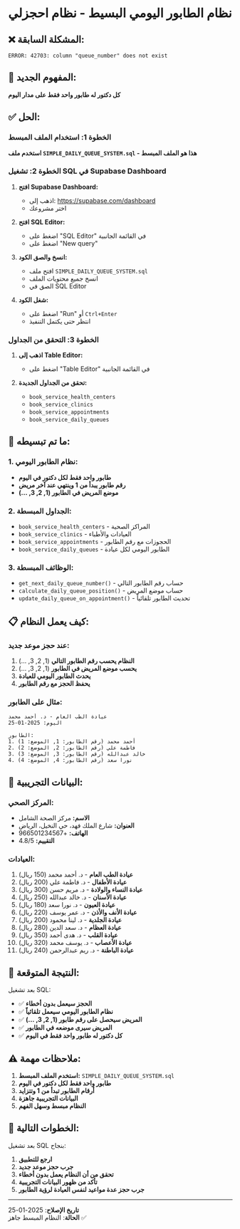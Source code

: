 # نظام الطابور اليومي البسيط - نظام احجزلي

## ❌ **المشكلة السابقة:**
```
ERROR: 42703: column "queue_number" does not exist
```

## 🎯 **المفهوم الجديد:**
**كل دكتور له طابور واحد فقط على مدار اليوم**

## ✅ **الحل:**

### **الخطوة 1: استخدام الملف المبسط**

**استخدم ملف `SIMPLE_DAILY_QUEUE_SYSTEM.sql` - هذا هو الملف المبسط**

### **الخطوة 2: تشغيل SQL في Supabase Dashboard**

1. **افتح Supabase Dashboard:**
   - اذهب إلى: https://supabase.com/dashboard
   - اختر مشروعك

2. **افتح SQL Editor:**
   - اضغط على "SQL Editor" في القائمة الجانبية
   - اضغط على "New query"

3. **انسخ والصق الكود:**
   - افتح ملف `SIMPLE_DAILY_QUEUE_SYSTEM.sql`
   - انسخ جميع محتويات الملف
   - الصق في SQL Editor

4. **شغل الكود:**
   - اضغط على "Run" أو `Ctrl+Enter`
   - انتظر حتى يكتمل التنفيذ

### **الخطوة 3: التحقق من الجداول**

1. **اذهب إلى Table Editor:**
   - اضغط على "Table Editor" في القائمة الجانبية

2. **تحقق من الجداول الجديدة:**
   - `book_service_health_centers`
   - `book_service_clinics`
   - `book_service_appointments`
   - `book_service_daily_queues`

## 🔧 **ما تم تبسيطه:**

### **1. نظام الطابور اليومي:**
- **طابور واحد فقط لكل دكتور في اليوم**
- **رقم طابور يبدأ من 1 وينتهي عند آخر مريض**
- **موضع المريض في الطابور (1, 2, 3, ...)**

### **2. الجداول المبسطة:**
- `book_service_health_centers` - المراكز الصحية
- `book_service_clinics` - العيادات والأطباء
- `book_service_appointments` - الحجوزات مع رقم الطابور
- `book_service_daily_queues` - الطابور اليومي لكل عيادة

### **3. الوظائف المبسطة:**
- `get_next_daily_queue_number()` - حساب رقم الطابور التالي
- `calculate_daily_queue_position()` - حساب موضع المريض
- `update_daily_queue_on_appointment()` - تحديث الطابور تلقائياً

## 📋 **كيف يعمل النظام:**

### **عند حجز موعد جديد:**
1. **النظام يحسب رقم الطابور التالي** (1, 2, 3, ...)
2. **يحسب موضع المريض في الطابور** (1, 2, 3, ...)
3. **يحدث الطابور اليومي للعيادة**
4. **يحفظ الحجز مع رقم الطابور**

### **مثال على الطابور:**
```
عيادة الطب العام - د. أحمد محمد
اليوم: 2025-01-25

الطابور:
1. أحمد محمد (رقم الطابور: 1, الموضع: 1)
2. فاطمة علي (رقم الطابور: 2, الموضع: 2)
3. خالد عبدالله (رقم الطابور: 3, الموضع: 3)
4. نورا سعد (رقم الطابور: 4, الموضع: 4)
```

## 🎯 **البيانات التجريبية:**

### **المركز الصحي:**
- **الاسم:** مركز الصحة الشامل
- **العنوان:** شارع الملك فهد، حي النخيل، الرياض
- **الهاتف:** +966501234567
- **التقييم:** 4.8/5

### **العيادات:**
1. **عيادة الطب العام** - د. أحمد محمد (150 ريال)
2. **عيادة الأطفال** - د. فاطمة علي (200 ريال)
3. **عيادة النساء والولادة** - د. مريم حسن (300 ريال)
4. **عيادة الأسنان** - د. خالد عبدالله (250 ريال)
5. **عيادة العيون** - د. نورا سعد (180 ريال)
6. **عيادة الأنف والأذن** - د. عمر يوسف (220 ريال)
7. **عيادة الجلدية** - د. لينا محمود (200 ريال)
8. **عيادة العظام** - د. سعد الدين (280 ريال)
9. **عيادة القلب** - د. هدى أحمد (350 ريال)
10. **عيادة الأعصاب** - د. يوسف محمد (320 ريال)
11. **عيادة الباطنة** - د. ريم عبدالرحمن (240 ريال)

## 🎯 **النتيجة المتوقعة:**

بعد تشغيل SQL:
- ✅ **الحجز سيعمل بدون أخطاء**
- ✅ **نظام الطابور اليومي سيعمل تلقائياً**
- ✅ **المريض سيحصل على رقم طابور (1, 2, 3, ...)**
- ✅ **المريض سيرى موضعه في الطابور**
- ✅ **كل دكتور له طابور واحد فقط في اليوم**

## ⚠️ **ملاحظات مهمة:**

1. **استخدم الملف المبسط:** `SIMPLE_DAILY_QUEUE_SYSTEM.sql`
2. **طابور واحد فقط لكل دكتور في اليوم**
3. **أرقام الطابور تبدأ من 1 وتتزايد**
4. **البيانات التجريبية جاهزة**
5. **النظام مبسط وسهل الفهم**

## 🚀 **الخطوات التالية:**

بعد تشغيل SQL بنجاح:
1. **ارجع للتطبيق**
2. **جرب حجز موعد جديد**
3. **تحقق من أن النظام يعمل بدون أخطاء**
4. **تأكد من ظهور البيانات التجريبية**
5. **جرب حجز عدة مواعيد لنفس العيادة لرؤية الطابور**

---
**تاريخ الإصلاح**: 2025-01-25  
**الحالة**: النظام المبسط جاهز ✅
